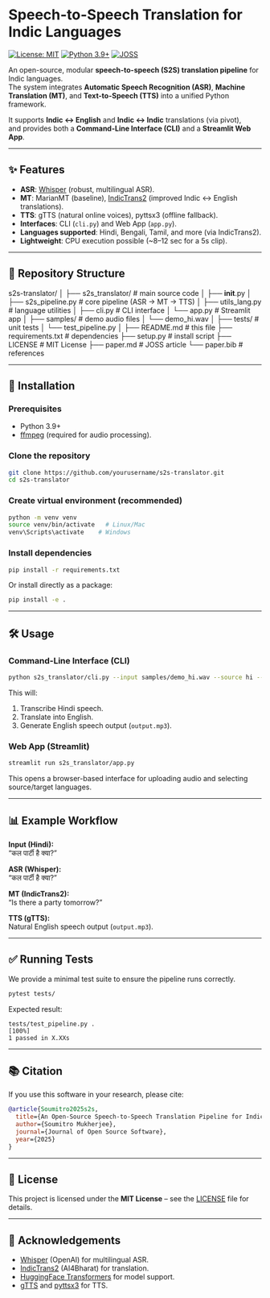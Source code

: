 # Speech-to-Speech Translation for Indic Languages

[![License: MIT](https://img.shields.io/badge/License-MIT-green.svg)](LICENSE)
[![Python 3.9+](https://img.shields.io/badge/python-3.9%2B-blue)](https://www.python.org/downloads/)
[![JOSS](https://joss.theoj.org/papers/placeholder/status.svg)](https://joss.theoj.org/)

An open-source, modular **speech-to-speech (S2S) translation pipeline** for Indic languages.  
The system integrates **Automatic Speech Recognition (ASR)**, **Machine Translation (MT)**, and **Text-to-Speech (TTS)** into a unified Python framework.  

It supports **Indic ↔ English** and **Indic ↔ Indic** translations (via pivot),  
and provides both a **Command-Line Interface (CLI)** and a **Streamlit Web App**.  

---

## ✨ Features
- **ASR**: [Whisper](https://github.com/openai/whisper) (robust, multilingual ASR).  
- **MT**: MarianMT (baseline), [IndicTrans2](https://github.com/AI4Bharat/IndicTrans2) (improved Indic ↔ English translations).  
- **TTS**: gTTS (natural online voices), pyttsx3 (offline fallback).  
- **Interfaces**: CLI (`cli.py`) and Web App (`app.py`).  
- **Languages supported**: Hindi, Bengali, Tamil, and more (via IndicTrans2).  
- **Lightweight**: CPU execution possible (~8–12 sec for a 5s clip).  

---

## 📂 Repository Structure
s2s-translator/
│
├── s2s_translator/              # main source code
│   ├── __init__.py
│   ├── s2s_pipeline.py          # core pipeline (ASR → MT → TTS)
│   ├── utils_lang.py            # language utilities
│   ├── cli.py                   # CLI interface
│   └── app.py                   # Streamlit app
│
├── samples/                     # demo audio files
│   └── demo_hi.wav
│
├── tests/                       # unit tests
│   └── test_pipeline.py
│
├── README.md                    # this file
├── requirements.txt             # dependencies
├── setup.py                     # install script
├── LICENSE                      # MIT License
├── paper.md                     # JOSS article
└── paper.bib                    # references

---

## 🚀 Installation

### Prerequisites
- Python 3.9+  
- [ffmpeg](https://ffmpeg.org/download.html) (required for audio processing).  

### Clone the repository
```bash
git clone https://github.com/yourusername/s2s-translator.git
cd s2s-translator
```

### Create virtual environment (recommended)
```bash
python -m venv venv
source venv/bin/activate   # Linux/Mac
venv\Scripts\activate    # Windows
```

### Install dependencies
```bash
pip install -r requirements.txt
```

Or install directly as a package:
```bash
pip install -e .
```

---

## 🛠 Usage

### Command-Line Interface (CLI)
```bash
python s2s_translator/cli.py --input samples/demo_hi.wav --source hi --target en
```

This will:
1. Transcribe Hindi speech.  
2. Translate into English.  
3. Generate English speech output (`output.mp3`).  

### Web App (Streamlit)
```bash
streamlit run s2s_translator/app.py
```

This opens a browser-based interface for uploading audio and selecting source/target languages.  

---

## 📊 Example Workflow

**Input (Hindi):**  
“कल पार्टी है क्या?”  

**ASR (Whisper):**  
“कल पार्टी है क्या?”  

**MT (IndicTrans2):**  
“Is there a party tomorrow?”  

**TTS (gTTS):**  
Natural English speech output (`output.mp3`).  

---

## ✅ Running Tests
We provide a minimal test suite to ensure the pipeline runs correctly.  

```bash
pytest tests/
```

Expected result:  
```
tests/test_pipeline.py .                                           [100%]
1 passed in X.XXs
```

---

## 📚 Citation

If you use this software in your research, please cite:

```bibtex
@article{Soumitro2025s2s,
  title={An Open-Source Speech-to-Speech Translation Pipeline for Indic Languages},
  author={Soumitro Mukherjee},
  journal={Journal of Open Source Software},
  year={2025}
}
```

---

## 📄 License
This project is licensed under the **MIT License** – see the [LICENSE](LICENSE) file for details.  

---

## 🙏 Acknowledgements
- [Whisper](https://github.com/openai/whisper) (OpenAI) for multilingual ASR.  
- [IndicTrans2](https://github.com/AI4Bharat/IndicTrans2) (AI4Bharat) for translation.  
- [HuggingFace Transformers](https://huggingface.co/transformers/) for model support.  
- [gTTS](https://pypi.org/project/gTTS/) and [pyttsx3](https://pypi.org/project/pyttsx3/) for TTS.  
